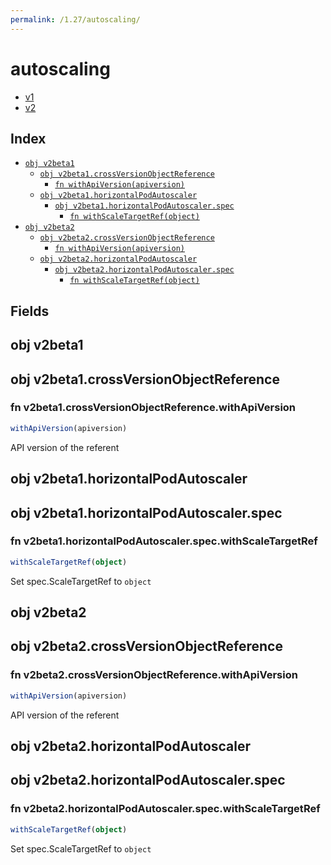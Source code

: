 ```yaml
---
permalink: /1.27/autoscaling/
---
```


# autoscaling



* [v1](v1/index.md)
* [v2](v2/index.md)

## Index

* [`obj v2beta1`](#obj-v2beta1)
  * [`obj v2beta1.crossVersionObjectReference`](#obj-v2beta1crossversionobjectreference)
    * [`fn withApiVersion(apiversion)`](#fn-v2beta1crossversionobjectreferencewithapiversion)
  * [`obj v2beta1.horizontalPodAutoscaler`](#obj-v2beta1horizontalpodautoscaler)
    * [`obj v2beta1.horizontalPodAutoscaler.spec`](#obj-v2beta1horizontalpodautoscalerspec)
      * [`fn withScaleTargetRef(object)`](#fn-v2beta1horizontalpodautoscalerspecwithscaletargetref)
* [`obj v2beta2`](#obj-v2beta2)
  * [`obj v2beta2.crossVersionObjectReference`](#obj-v2beta2crossversionobjectreference)
    * [`fn withApiVersion(apiversion)`](#fn-v2beta2crossversionobjectreferencewithapiversion)
  * [`obj v2beta2.horizontalPodAutoscaler`](#obj-v2beta2horizontalpodautoscaler)
    * [`obj v2beta2.horizontalPodAutoscaler.spec`](#obj-v2beta2horizontalpodautoscalerspec)
      * [`fn withScaleTargetRef(object)`](#fn-v2beta2horizontalpodautoscalerspecwithscaletargetref)

## Fields

## obj v2beta1



## obj v2beta1.crossVersionObjectReference



### fn v2beta1.crossVersionObjectReference.withApiVersion

```ts
withApiVersion(apiversion)
```

API version of the referent

## obj v2beta1.horizontalPodAutoscaler



## obj v2beta1.horizontalPodAutoscaler.spec



### fn v2beta1.horizontalPodAutoscaler.spec.withScaleTargetRef

```ts
withScaleTargetRef(object)
```

Set spec.ScaleTargetRef to `object`

## obj v2beta2



## obj v2beta2.crossVersionObjectReference



### fn v2beta2.crossVersionObjectReference.withApiVersion

```ts
withApiVersion(apiversion)
```

API version of the referent

## obj v2beta2.horizontalPodAutoscaler



## obj v2beta2.horizontalPodAutoscaler.spec



### fn v2beta2.horizontalPodAutoscaler.spec.withScaleTargetRef

```ts
withScaleTargetRef(object)
```

Set spec.ScaleTargetRef to `object`